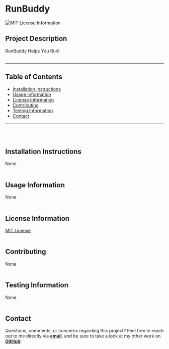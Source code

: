 # RunBuddy

![MIT License Information](https://img.shields.io/badge/License-MIT%20License-blue)
</br>

## Project Description

RunBuddy Helps You Run!
</br></br>

---

## Table of Contents

- [Installation Instructions](#Installation-Instructions)
- [Usage Information](#Usage-Information)
- [License Information](#License-Information)
- [Contributing](#Contributing)
- [Testing Information](#Testing-Information)
- [Contact](#Contact)

---

</br></br>

## Installation Instructions

None
</br></br>

## Usage Information

None
</br></br>

## License Information

[MIT License](https://choosealicense.com/licenses/mit/)
</br></br>

## Contributing

None
</br></br>

## Testing Information

None
</br></br>

## Contact

Questions, comments, or concerns regarding this project? Feel free to reach out to me directly via **[email](mailto:kolbytlaw@gmail.com)**, and be sure to take a look at my other work on **[GitHub](https://github.com/kolbylaw)**!
